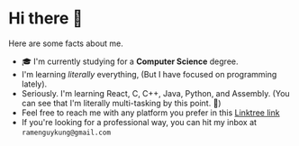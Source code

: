# Hi there 👋

Here are some facts about me.

- 🎓 I'm currently studying for a **Computer Science** degree.
- I'm learning *literally* everything, (But I have focused on programming lately).
- Seriously. I'm learning React, C, C++, Java, Python, and Assembly. (You can see that I'm literally multi-tasking by this point. 👀)
- Feel free to reach me with any platform you prefer in this [Linktree link](https://linktr.ee/ramenguykung)
- If you're looking for a professional way, you can hit my inbox at `ramenguykung@gmail.com`
<!--
**ramenguykung/ramenguykung** is a ✨ _special_ ✨ repository because its `README.md` (this file) appears on your GitHub profile.

Here are some ideas to get you started:

- 🔭 I’m currently working on ...
- 🌱 I’m currently learning ...
- 👯 I’m looking to collaborate on ...
- 🤔 I’m looking for help with ...
- 💬 Ask me about ...
- 📫 How to reach me: ...
- 😄 Pronouns: ...
- ⚡ Fun fact: ...
-->
